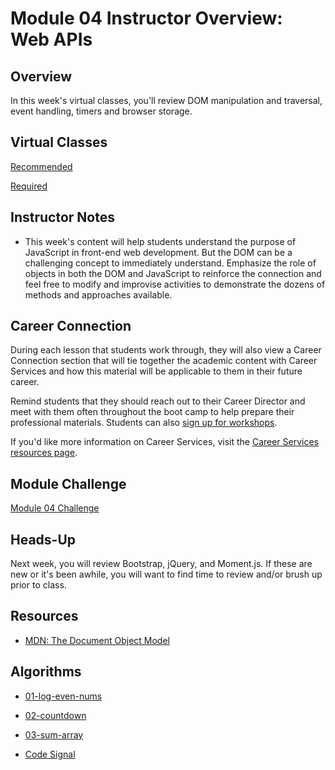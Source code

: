 # Module 04 Instructor Overview: Web APIs

## Overview

In this week's virtual classes, you'll review DOM manipulation and traversal, event handling, timers and browser storage.

## Virtual Classes

[Recommended](./04.1-RECOMMENDED.md)

[Required](./04.2-REQUIRED.md)


## Instructor Notes

* This week's content will help students understand the purpose of JavaScript in front-end web development. But the DOM can be a challenging concept to immediately understand. Emphasize the role of objects in both the DOM and JavaScript to reinforce the connection and feel free to modify and improvise activities to demonstrate the dozens of methods and approaches available.

## Career Connection

During each lesson that students work through, they will also view a Career Connection section that will tie together the academic content with Career Services and how this material will be applicable to them in their future career.

Remind students that they should reach out to their Career Director and meet with them often throughout the boot camp to help prepare their professional materials. Students can also [sign up for workshops](https://careerservicesonlineevents.splashthat.com/).

If you'd like more information on Career Services, visit the [Career Services resources page](http://bit.ly/CodingCS).

## Module Challenge

[Module 04 Challenge](../../01-Class-Content/02-Web-APIs/02-Challenge)

## Heads-Up

Next week, you will review Bootstrap, jQuery, and Moment.js. If these are new or it's been awhile, you will want to find time to review and/or brush up prior to class.

## Resources

* [MDN: The Document Object Model](https://developer.mozilla.org/en-US/docs/Web/API/Document_Object_Model)

## Algorithms

  * [01-log-even-nums](../../01-Class-Content/04-Web-APIs/03-Algorithms/01-log-even-nums)

  * [02-countdown](../../01-Class-Content/04-Web-APIs/03-Algorithms/02-countdown)

  * [03-sum-array](../../01-Class-Content/04-Web-APIs/03-Algorithms/03-sum-array)

  * [Code Signal](https://app.codesignal.com/public-test/YvSg9mctHApfLBuMH/qBHxbHRS4Yghf8)